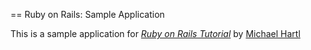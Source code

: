== Ruby on Rails: Sample Application

This is a sample application for
[*Ruby on Rails Tutorial*](http://railstutorial.org/)
by [Michael Hartl](http://michaelhartl.com)